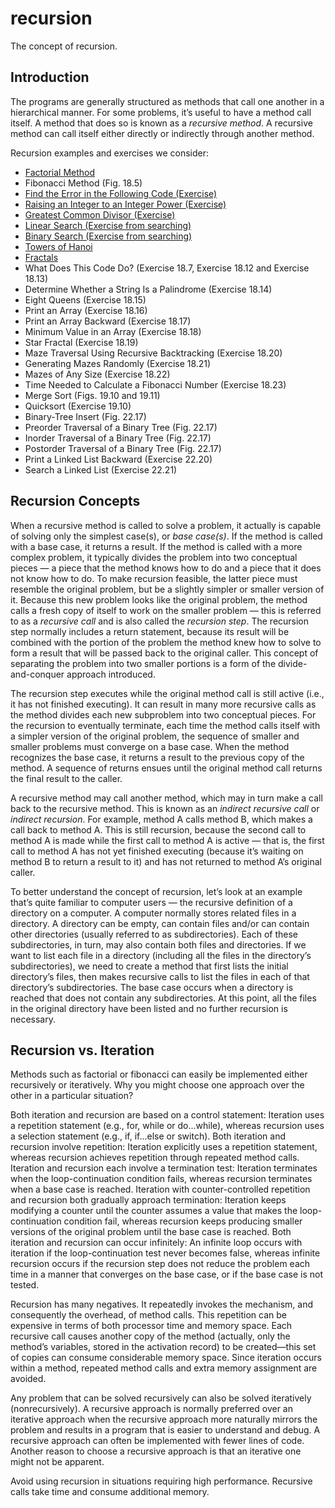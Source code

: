 # recursion
The concept of recursion.


## Introduction

The programs are generally structured as methods that call one another in a hierarchical manner. For some problems, 
 it’s useful to have a method call itself. A method that does so is known as a *recursive method*. A recursive method 
 can call itself either directly or indirectly through another method.
  
Recursion examples and exercises we consider:
* [Factorial Method](https://github.com/AlbertHambardzumyan/recursion/blob/master/src/factorial_method/FACTORIAL_METHOD.md)
* Fibonacci Method (Fig. 18.5)
* [Find the Error in the Following Code (Exercise)](https://github.com/AlbertHambardzumyan/recursion/blob/master/src/find_error/FIND_ERROR.md)
* [Raising an Integer to an Integer Power (Exercise)](https://github.com/AlbertHambardzumyan/recursion/blob/master/src/power_method/POWER_METHOD.md)
* [Greatest Common Divisor (Exercise)](https://github.com/AlbertHambardzumyan/recursion/blob/master/src/greatest_common_divisor/GREATEST_COMMON_DIVISOR.md)
* [Linear Search (Exercise from searching)](https://github.com/AlbertHambardzumyan/searching/blob/master/src/recursive_linear_search/RECURSIVE_LINEAR_SEARCH.md)
* [Binary Search (Exercise from searching)](https://github.com/AlbertHambardzumyan/searching/blob/master/src/recursive_binary_search/RECURSIVE_BINARY_SEARCH.md)
* [Towers of Hanoi](https://github.com/AlbertHambardzumyan/recursion/blob/master/src/towers_of_hanoi/TOWERS_OF_HANOI.md)
* [Fractals](https://github.com/AlbertHambardzumyan/recursion/blob/master/src/koch_curve_fractal/FRACTALS.md)
* What Does This Code Do? (Exercise 18.7, Exercise 18.12 and Exercise 18.13) 
* Determine Whether a String Is a Palindrome (Exercise 18.14)
* Eight Queens (Exercise 18.15)
* Print an Array (Exercise 18.16)
* Print an Array Backward (Exercise 18.17)
* Minimum Value in an Array (Exercise 18.18)
* Star Fractal (Exercise 18.19)
* Maze Traversal Using Recursive Backtracking (Exercise 18.20)
* Generating Mazes Randomly (Exercise 18.21)
* Mazes of Any Size (Exercise 18.22)
* Time Needed to Calculate a Fibonacci Number (Exercise 18.23)
* Merge Sort (Figs. 19.10 and 19.11)
* Quicksort (Exercise 19.10)
* Binary-Tree Insert (Fig. 22.17)
* Preorder Traversal of a Binary Tree (Fig. 22.17)
* Inorder Traversal of a Binary Tree (Fig. 22.17) 
* Postorder Traversal of a Binary Tree (Fig. 22.17) 
* Print a Linked List Backward (Exercise 22.20) 
* Search a Linked List (Exercise 22.21)


## Recursion Concepts

When a recursive method is called to solve a problem, it actually is capable of solving only the simplest case(s), 
 or *base case(s)*. If the method is called with a base case, it returns a result. If the method is called with a more 
 complex problem, it typically divides the problem into two conceptual pieces — a piece that the method knows how to do
 and a piece that it does not know how to do. To make recursion feasible, the latter piece must resemble the original 
 problem, but be a slightly simpler or smaller version of it. Because this new problem looks like the original problem, 
 the method calls a fresh copy of itself to work on the smaller problem — this is referred to as a *recursive call* and
 is also called the *recursion step*. The recursion step normally includes a return statement, because its result will 
 be combined with the portion of the problem the method knew how to solve to form a result that will be passed back to 
 the original caller. This concept of separating the problem into two smaller portions is a form of the 
 divide-and-conquer approach introduced.

The recursion step executes while the original method call is still active (i.e., it has not finished executing). It 
 can result in many more recursive calls as the method divides each new subproblem into two conceptual pieces. For the
 recursion to eventually terminate, each time the method calls itself with a simpler version of the original problem, 
 the sequence of smaller and smaller problems must converge on a base case. When the method recognizes the base case, 
 it returns a result to the previous copy of the method. A sequence of returns ensues until the original method call 
 returns the final result to the caller.

A recursive method may call another method, which may in turn make a call back to the recursive method. This is known 
 as an *indirect recursive call* or *indirect recursion*. For example, method A calls method B, which makes a call back
 to method A. This is still recursion, because the second call to method A is made while the first call to method A is 
 active — that is, the first call to method A has not yet finished executing (because it’s waiting on method B to
 return a result to it) and has not returned to method A’s original caller.

To better understand the concept of recursion, let’s look at an example that’s quite familiar to computer users — the
 recursive definition of a directory on a computer. A computer normally stores related files in a directory. A
 directory can be empty, can contain files and/or can contain other directories (usually referred to as subdirectories).
 Each of these subdirectories, in turn, may also contain both files and directories. If we want to list each file in a 
 directory (including all the files in the directory’s subdirectories), we need to create a method that first lists the
 initial directory’s files, then makes recursive calls to list the files in each of that directory’s subdirectories. 
 The base case occurs when a directory is reached that does not contain any subdirectories. At this point, all the 
 files in the original directory have been listed and no further recursion is necessary.


## Recursion vs. Iteration

Methods such as factorial or fibonacci can easily be implemented either recursively or iteratively. Why you might 
 choose one approach over the other in a particular situation?
 
Both iteration and recursion are based on a control statement: Iteration uses a repetition statement (e.g., for, while 
 or do...while), whereas recursion uses a selection statement (e.g., if, if...else or switch). Both iteration and 
 recursion involve repetition: Iteration explicitly uses a repetition statement, whereas recursion achieves repetition 
 through repeated method calls. Iteration and recursion each involve a termination test: Iteration terminates when the 
 loop-continuation condition fails, whereas recursion terminates when a base case is reached. Iteration with 
 counter-controlled repetition and recursion both gradually approach termination: Iteration keeps modifying a counter 
 until the counter assumes a value that makes the loop-continuation condition fail, whereas recursion keeps producing 
 smaller versions of the original problem until the base case is reached. Both iteration and recursion can occur 
 infinitely: An infinite loop occurs with iteration if the loop-continuation test never becomes false, whereas infinite
 recursion occurs if the recursion step does not reduce the problem each time in a manner that converges on the base 
 case, or if the base case is not tested.
 
Recursion has many negatives. It repeatedly invokes the mechanism, and consequently the overhead, of method calls. This
 repetition can be expensive in terms of both processor time and memory space. Each recursive call causes another copy
 of the method (actually, only the method’s variables, stored in the activation record) to be created—this set of
 copies can consume considerable memory space. Since iteration occurs within a method, repeated method calls and extra
 memory assignment are avoided.
 
Any problem that can be solved recursively can also be solved iteratively (nonrecursively). A recursive approach is 
 normally preferred over an iterative approach when the recursive approach more naturally mirrors the problem and 
 results in a program that is easier to understand and debug. A recursive approach can often be implemented with fewer
 lines of code. Another reason to choose a recursive approach is that an iterative one might not be apparent.
 
Avoid using recursion in situations requiring high performance. Recursive calls take time and consume additional memory.
